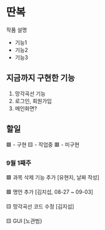 # 딴복
작품 설명
* 기능1
* 기능2
* 기능3


## 지금까지 구현한 기능
1. 망각곡선 기능
2. 로그인, 회원가입
3. 메인화면?

## 할일
🟩 - 구현 🟨 - 작업중 🟥 - 미구현

### 9월 1째주 
🟩 과목 삭제 기능 추가 [유현지, 날짜 작성]

🟩 명언 추가 [김지섭, 08-27 ~ 09-03]

🟨 망각곡선 코드 수정 [김지섭]

🟨 GUI [노관범}
